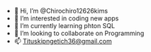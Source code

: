 - 👋 Hi, I’m @Chirochiro12626kims
- 👀 I’m interested in coding new apps
- 🌱 I’m currently learning phton SQL
- 💞️ I’m looking to collaborate on Programming
- 📫 Tituskipngetich36@gmail.com

<!---
Chirochiro12626kims/Chirochiro12626kims is a ✨ special ✨ repository because its `README.md` (this file) appears on your GitHub profile.
You can click the Preview link to take a look at your changes.
--->
